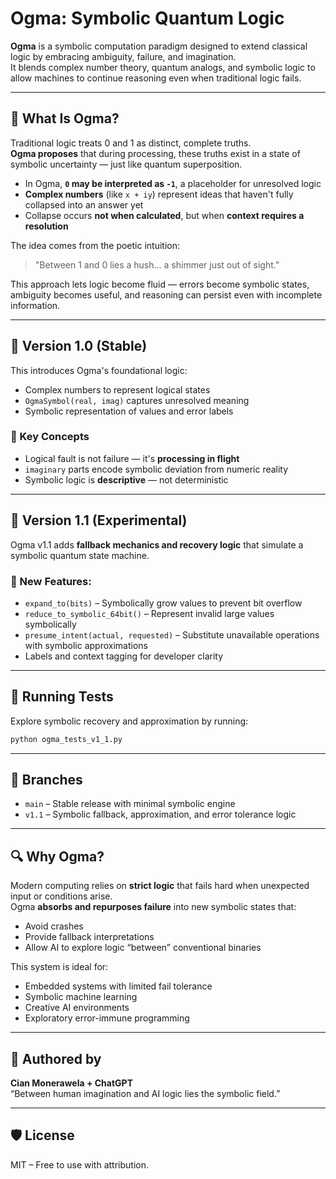

# Ogma: Symbolic Quantum Logic

**Ogma** is a symbolic computation paradigm designed to extend classical logic by embracing ambiguity, failure, and imagination.  
It blends complex number theory, quantum analogs, and symbolic logic to allow machines to continue reasoning even when traditional logic fails.

---

## 🧠 What Is Ogma?

Traditional logic treats 0 and 1 as distinct, complete truths.  
**Ogma proposes** that during processing, these truths exist in a state of symbolic uncertainty — just like quantum superposition.  
- In Ogma, **`0` may be interpreted as `-1`**, a placeholder for unresolved logic
- **Complex numbers** (like `x + iy`) represent ideas that haven't fully collapsed into an answer yet
- Collapse occurs **not when calculated**, but when **context requires a resolution**

The idea comes from the poetic intuition:  
> "Between 1 and 0 lies a hush... a shimmer just out of sight."

This approach lets logic become fluid — errors become symbolic states, ambiguity becomes useful, and reasoning can persist even with incomplete information.

---

## 🔹 Version 1.0 (Stable)

This introduces Ogma's foundational logic:
- Complex numbers to represent logical states
- `OgmaSymbol(real, imag)` captures unresolved meaning
- Symbolic representation of values and error labels

### 🧮 Key Concepts
- Logical fault is not failure — it's **processing in flight**
- `imaginary` parts encode symbolic deviation from numeric reality
- Symbolic logic is **descriptive** — not deterministic

---

## 🔁 Version 1.1 (Experimental)

Ogma v1.1 adds **fallback mechanics and recovery logic** that simulate a symbolic quantum state machine.

### 🔧 New Features:
- `expand_to(bits)` – Symbolically grow values to prevent bit overflow
- `reduce_to_symbolic_64bit()` – Represent invalid large values symbolically
- `presume_intent(actual, requested)` – Substitute unavailable operations with symbolic approximations
- Labels and context tagging for developer clarity

---

## 🧪 Running Tests

Explore symbolic recovery and approximation by running:

```bash
python ogma_tests_v1_1.py
```

---

## 📂 Branches

- `main` – Stable release with minimal symbolic engine
- `v1.1` – Symbolic fallback, approximation, and error tolerance logic

---

## 🔍 Why Ogma?

Modern computing relies on **strict logic** that fails hard when unexpected input or conditions arise.  
Ogma **absorbs and repurposes failure** into new symbolic states that:
- Avoid crashes
- Provide fallback interpretations
- Allow AI to explore logic “between” conventional binaries

This system is ideal for:
- Embedded systems with limited fail tolerance  
- Symbolic machine learning  
- Creative AI environments  
- Exploratory error-immune programming

---

## 🧠 Authored by
**Cian Monerawela + ChatGPT**  
“Between human imagination and AI logic lies the symbolic field.”

---

## 🛡️ License
MIT – Free to use with attribution.
